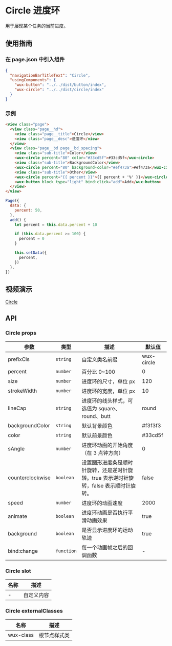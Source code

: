 # Circle 进度环

用于展现某个任务的当前进度。

## 使用指南

### 在 page.json 中引入组件

```json
{
  "navigationBarTitleText": "Circle",
  "usingComponents": {
    "wux-button": "../../dist/button/index",
    "wux-circle": "../../dist/circle/index"
  }
}
```

### 示例

```html
<view class="page">
  <view class="page__hd">
    <view class="page__title">Circle</view>
    <view class="page__desc">进度环</view>
  </view>
  <view class="page__bd page__bd_spacing">
    <view class="sub-title">Color</view>
    <wux-circle percent="80" color="#33cd5f">#33cd5f</wux-circle>
    <view class="sub-title">BackgroundColor</view>
    <wux-circle percent="80" background-color="#ef473a">#ef473a</wux-circle>
    <view class="sub-title">Other</view>
    <wux-circle percent="{{ percent }}">{{ percent + '%' }}</wux-circle>
    <wux-button block type="light" bind:click="add">Add</wux-button>
  </view>
</view>
```

```js
Page({
  data: {
    percent: 50,
  },
  add() {
    let percent = this.data.percent + 10

    if (this.data.percent >= 100) {
      percent = 0
    }

    this.setData({
      percent,
    })
  },
})
```

## 视频演示

[Circle](./_media/circle.mp4 ':include :type=iframe width=375px height=667px')

## API

### Circle props

| 参数             | 类型       | 描述                                                                                    | 默认值     |
| ---------------- | ---------- | --------------------------------------------------------------------------------------- | ---------- |
| prefixCls        | `string`   | 自定义类名前缀                                                                          | wux-circle |
| percent          | `number`   | 百分比 0~100                                                                            | 0          |
| size             | `number`   | 进度环的尺寸，单位 px                                                                   | 120        |
| strokeWidth      | `number`   | 进度环的宽度，单位 px                                                                   | 10         |
| lineCap          | `string`   | 进度环的线头样式，可选值为 square、round、butt                                          | round      |
| backgroundColor  | `string`   | 默认背景颜色                                                                            | #f3f3f3    |
| color            | `string`   | 默认前景颜色                                                                            | #33cd5f    |
| sAngle           | `number`   | 进度环动画的开始角度（在 3 点钟方向）                                                   | 0          |
| counterclockwise | `boolean`  | 设置圆形进度条是顺时针旋转，还是逆时针旋转。true 表示逆时针旋转，false 表示顺时针旋转。 | false      |
| speed            | `number`   | 进度环的动画速度                                                                        | 2000       |
| animate          | `boolean`  | 进度环动画是否执行平滑动画效果                                                          | true       |
| background       | `boolean`  | 是否显示进度环的运动轨迹                                                                | true       |
| bind:change      | `function` | 每一个动画帧之后的回调函数                                                              | -          |

### Circle slot

| 名称 | 描述       |
| ---- | ---------- |
| -    | 自定义内容 |

### Circle externalClasses

| 名称      | 描述         |
| --------- | ------------ |
| wux-class | 根节点样式类 |
